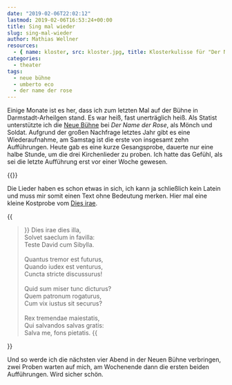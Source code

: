 ```yaml
---
date: "2019-02-06T22:02:12"
lastmod: 2019-02-06T16:53:24+00:00
title: Sing mal wieder
slug: sing-mal-wieder
author: Mathias Wellner
resources:
  - { name: kloster, src: kloster.jpg, title: Klosterkulisse für "Der Name der Rose" }
categories:
  - theater
tags:
  - neue bühne
  - umberto eco
  - der name der rose
---
```

Einige Monate ist es her, dass ich zum letzten Mal auf der Bühne in Darmstadt-Arheilgen stand. Es war heiß, fast unerträglich heiß. Als Statist unterstützte ich die [Neue Bühne](https://www.neue-buehne.de/) bei _Der Name der Rose_, als Mönch und Soldat. Aufgrund der großen Nachfrage letztes Jahr gibt es eine Wiederaufnahme, am Samstag ist die erste von insgesamt zehn Aufführungen. Heute gab es eine kurze Gesangsprobe, dauerte nur eine halbe Stunde, um die drei Kirchenlieder zu proben. Ich hatte das Gefühl, als sei die letzte Aufführung erst vor einer Woche gewesen.
<!--more-->

{{<responsive-image name="kloster">}}

Die Lieder haben es schon etwas in sich, ich kann ja schließlich kein Latein und muss mir somit einen Text ohne Bedeutung merken. Hier mal eine kleine Kostprobe vom [Dies irae](https://de.wikipedia.org/wiki/Dies_irae).

{{<blockquote column-width="400px">}}
Dies irae dies illa,<br>
Solvet saeclum in favilla:<br>
Teste David cum Sibylla.<br>
<br>
Quantus tremor est futurus,<br>
Quando iudex est venturus,<br>
Cuncta stricte discussurus!<br>
<br>
Quid sum miser tunc dicturus?<br>
Quem patronum rogaturus,<br>
Cum vix iustus sit securus?<br>
<br>
Rex tremendae maiestatis,<br>
Qui salvandos salvas gratis:<br>
Salva me, fons pietatis.
{{</blockquote>}}

Und so werde ich die nächsten vier Abend in der Neuen Bühne verbringen, zwei Proben warten auf mich, am Wochenende dann die ersten beiden Aufführungen. Wird sicher schön.